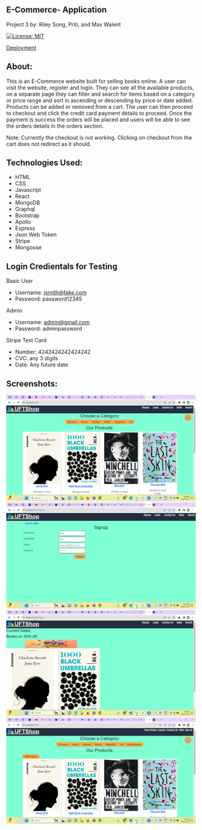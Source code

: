 
## E-Commerce- Application ##

Project 3 by: Riley Song, Priti, and Max Walent


[![License: MIT](https://img.shields.io/badge/License-MIT-yellow.svg)](https://opensource.org/licenses/MIT)


<a href='https://riley1-3f2201f3866a.herokuapp.com/'>Deployment</a>

## About:
This is an E-Commerce website built for selling books online.
A user can visit the website, register and login. They can see all the available products, on a separate page they can filter and search for items based on a category or price range and sort in ascending or descending by price or date added. Products can be added or removed from a cart. The user can then proceed to checkout and click the credit card payment details to proceed. Once the payment is success the orders will be placed and users will be able to see the orders details in the orders section.

Note: Currently the checkout is not working. Clicking on checkout from the cart does not redirect as it should.


## Technologies Used:
- HTML
- CSS
- Javascript
- React
- MongoDB
- Graphql
- Bootstrap
- Apollo
- Express
- Json Web Token
- Stripe
- Mongoose

## Login Credientals for Testing
Basic User

- Username: jsmith@fake.com
- Password: password12345


Admin

- Username: admin@gmail.com
- Password: adminpassword

Stripe Test Card

- Number: 4242424242424242
- CVC: any 3 digits
- Date: Any future date


## Screenshots:
![Alt text](image-1.png)
![Alt text](image-2.png)
![Alt text](image-3.png)
![Alt text](image-4.png)






